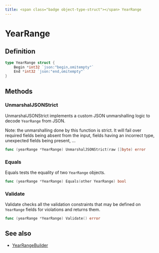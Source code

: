 ```yaml
---
title: <span class="badge object-type-struct"></span> YearRange
---
```

# <span class="badge object-type-struct"></span> YearRange

## Definition

```go
type YearRange struct {
    Begin *int32 `json:"begin,omitempty"`
    End *int32 `json:"end,omitempty"`
}
```
## Methods

### <span class="badge object-method"></span> UnmarshalJSONStrict

UnmarshalJSONStrict implements a custom JSON unmarshalling logic to decode `YearRange` from JSON.

Note: the unmarshalling done by this function is strict. It will fail over required fields being absent from the input, fields having an incorrect type, unexpected fields being present, …

```go
func (yearRange *YearRange) UnmarshalJSONStrict(raw []byte) error
```

### <span class="badge object-method"></span> Equals

Equals tests the equality of two `YearRange` objects.

```go
func (yearRange *YearRange) Equals(other YearRange) bool
```

### <span class="badge object-method"></span> Validate

Validate checks all the validation constraints that may be defined on `YearRange` fields for violations and returns them.

```go
func (yearRange *YearRange) Validate() error
```

## See also

 * <span class="badge builder"></span> [YearRangeBuilder](./builder-YearRangeBuilder.md)
